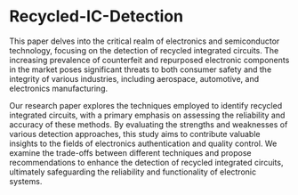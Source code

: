 # Recycled-IC-Detection

This paper delves into the critical realm of electronics and semiconductor technology, focusing on the detection of recycled integrated circuits. The increasing prevalence of counterfeit and repurposed electronic components in the market poses significant threats to both consumer safety and the integrity of various industries, including aerospace, automotive, and electronics manufacturing.

Our research paper explores the techniques employed to identify recycled integrated circuits, with a primary emphasis on assessing the reliability and accuracy of these methods. By evaluating the strengths and weaknesses of various detection approaches, this study aims to contribute valuable insights to the fields of electronics authentication and quality control. We examine the trade-offs between different techniques and propose recommendations to enhance the detection of recycled integrated circuits, ultimately safeguarding the reliability and functionality of electronic systems.
